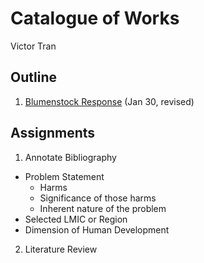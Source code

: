 # Catalogue of Works

Victor Tran

## Outline

1. [Blumenstock Response](https://vtran03.github.io/workshop/Blumenstock) (Jan 30, revised)

## Assignments

1. Annotate Bibliography
  - Problem Statement
    - Harms
    - Significance of those harms
    - Inherent nature of the problem
  - Selected LMIC or Region
  - Dimension of Human Development
  
  
 2. Literature Review
